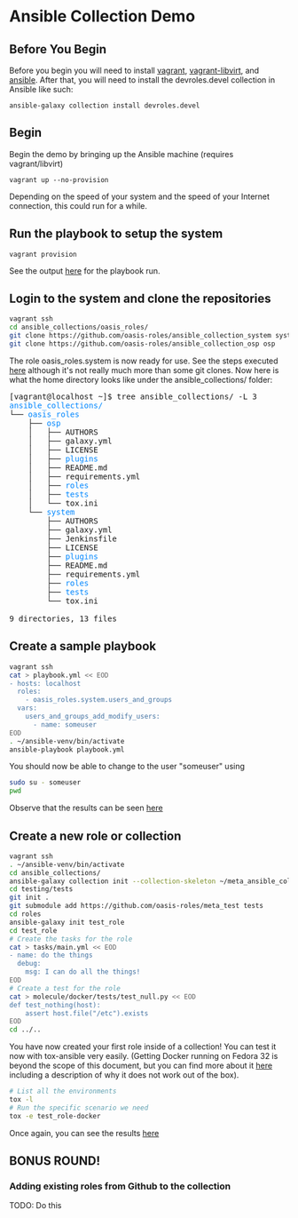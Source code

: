 # Ansible Collection Demo

## Before You Begin

Before you begin you will need to install [vagrant](http://vagrantup.com),
[vagrant-libvirt](https://github.com/vagrant-libvirt/vagrant-libvirt), and
[ansible](https://github.com/ansible/ansible). After that, you will need to
install the devroles.devel collection in Ansible like such:

`ansible-galaxy collection install devroles.devel`

## Begin

Begin the demo by bringing up the Ansible machine (requires vagrant/libvirt)

`vagrant up --no-provision`

Depending on the speed of your system and the speed of your Internet connection, this
could run for a while.

## Run the playbook to setup the system

`vagrant provision`

See the output [here](https://htmlpreview.github.io/?https://github.com/greg-hellings/ansible_collection_demo/blob/master/01_SystemSetup.html)
for the playbook run.

## Login to the system and clone the repositories

```bash
vagrant ssh
cd ansible_collections/oasis_roles/
git clone https://github.com/oasis-roles/ansible_collection_system system
git clone https://github.com/oasis-roles/ansible_collection_osp osp
```

The role oasis\_roles.system is now ready for use. See the steps executed [here](https://htmlpreview.github.io/?https://github.com/greg-hellings/ansible_collection_demo/blob/master/02_CloneRepos.html)
although it's not really much more than some git clones. Now here is what the home directory looks like
under the ansible\_collections/ folder:

<pre>[vagrant@localhost ~]$ tree ansible_collections/ -L 3
<font color="#0087FF">ansible_collections/</font>
└── <font color="#0087FF">oasis_roles</font>
    ├── <font color="#0087FF">osp</font>
    │   ├── AUTHORS
    │   ├── galaxy.yml
    │   ├── LICENSE
    │   ├── <font color="#0087FF">plugins</font>
    │   ├── README.md
    │   ├── requirements.yml
    │   ├── <font color="#0087FF">roles</font>
    │   ├── <font color="#0087FF">tests</font>
    │   └── tox.ini
    └── <font color="#0087FF">system</font>
        ├── AUTHORS
        ├── galaxy.yml
        ├── Jenkinsfile
        ├── LICENSE
        ├── <font color="#0087FF">plugins</font>
        ├── README.md
        ├── requirements.yml
        ├── <font color="#0087FF">roles</font>
        ├── <font color="#0087FF">tests</font>
        └── tox.ini

9 directories, 13 files</pre>

## Create a sample playbook

```bash
vagrant ssh
cat > playbook.yml << EOD
- hosts: localhost
  roles:
    - oasis_roles.system.users_and_groups
  vars:
    users_and_groups_add_modify_users:
      - name: someuser
EOD
. ~/ansible-venv/bin/activate
ansible-playbook playbook.yml
```

You should now be able to change to the user "someuser" using

```bash
sudo su - someuser
pwd
```

Observe that the results can be seen [here](https://htmlpreview.github.io/?https://github.com/greg-hellings/ansible_collection_demo/blob/master/03_RunPlaybook.hml)

## Create a new role or collection

```bash
vagrant ssh
. ~/ansible-venv/bin/activate
cd ansible_collections/
ansible-galaxy collection init --collection-skeleton ~/meta_ansible_collection_template testing.tests
cd testing/tests
git init .
git submodule add https://github.com/oasis-roles/meta_test tests
cd roles
ansible-galaxy init test_role
cd test_role
# Create the tasks for the role
cat > tasks/main.yml << EOD
- name: do the things
  debug:
    msg: I can do all the things!
EOD
# Create a test for the role
cat > molecule/docker/tests/test_null.py << EOD
def test_nothing(host):
    assert host.file("/etc").exists
EOD
cd ../..
```

You have now created your first role inside of a collection! You can test it now with tox-ansible
very easily. (Getting Docker running on Fedora 32 is beyond the scope of this document, but you
can find more about it [here](https://fedoramagazine.org/docker-and-fedora-32/) including a description
of why it does not work out of the box).

```bash
# List all the environments
tox -l
# Run the specific scenario we need
tox -e test_role-docker
```

Once again, you can see the results [here](https://htmlpreview.github.io/?https://github.com/greg-hellings/ansible_collection_demo/blob/master/04_CreateCollection.hml)

## BONUS ROUND!
### Adding existing roles from Github to the collection

TODO: Do this
